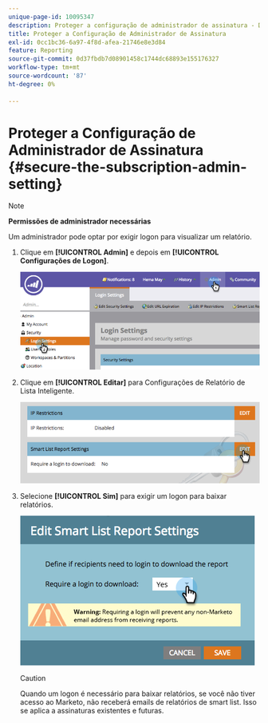 ```yaml
---
unique-page-id: 10095347
description: Proteger a configuração de administrador de assinatura - Documentação do Marketo - Documentação do produto
title: Proteger a Configuração de Administrador de Assinatura
exl-id: 0cc1bc36-6a97-4f8d-afea-21746e8e3d84
feature: Reporting
source-git-commit: 0d37fbdb7d08901458c1744dc68893e155176327
workflow-type: tm+mt
source-wordcount: '87'
ht-degree: 0%

---
```


# Proteger a Configuração de Administrador de Assinatura {#secure-the-subscription-admin-setting}

>[!NOTE]
>
>**Permissões de administrador necessárias**

Um administrador pode optar por exigir logon para visualizar um relatório.

1. Clique em **[!UICONTROL Admin]** e depois em **[!UICONTROL Configurações de Logon]**.

   ![](assets/image2015-4-29-12-3a46-3a14.png)

1. Clique em **[!UICONTROL Editar]** para Configurações de Relatório de Lista Inteligente.

   ![](assets/image2015-4-29-12-3a50-3a50.png)

1. Selecione **[!UICONTROL Sim]** para exigir um logon para baixar relatórios.

   ![](assets/image2015-4-29-12-3a53-3a7.png)

   >[!CAUTION]
   >
   >Quando um logon é necessário para baixar relatórios, se você não tiver acesso ao Marketo, não receberá emails de relatórios de smart list. Isso se aplica a assinaturas existentes e futuras.
